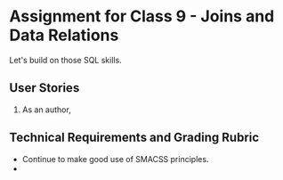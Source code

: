 # Assignment for Class 9 - Joins and Data Relations

Let's build on those SQL skills.

## User Stories
 1. As an author,

## Technical Requirements and Grading Rubric
 - Continue to make good use of SMACSS principles.
 -
